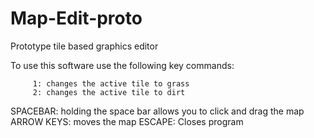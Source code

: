 Map-Edit-proto
==============

Prototype tile based graphics editor


To use this software use the following key commands:

         1: changes the active tile to grass
         2: changes the active tile to dirt
  SPACEBAR: holding the space bar allows you to click and drag the map
ARROW KEYS: moves the map
    ESCAPE: Closes program

